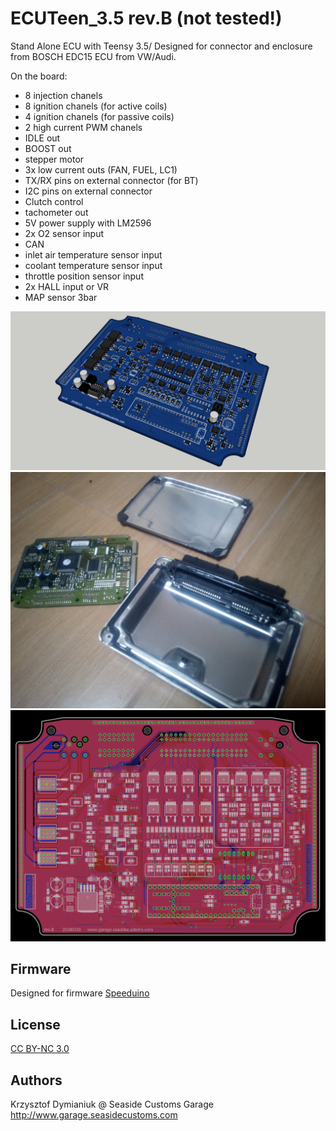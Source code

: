 # ECUTeen_3.5 rev.B (not tested!)

Stand Alone ECU with Teensy 3.5/ Designed for connector and enclosure from BOSCH EDC15 ECU from VW/Audi. 

On the board:
- 8 injection chanels
- 8 ignition chanels (for active coils)
- 4 ignition chanels (for passive coils)
- 2 high current PWM chanels
- IDLE out
- BOOST out
- stepper motor 
- 3x low current outs (FAN, FUEL, LC1)
- TX/RX pins on external connector (for BT)
- I2C pins on external connector
- Clutch control
- tachometer out
- 5V power supply with LM2596
- 2x O2 sensor input
- CAN
- inlet air temperature sensor input
- coolant temperature sensor input
- throttle position sensor input
- 2x HALL input or VR
- MAP sensor 3bar

![Board](renders/1.jpg?raw=true "Board")
![Enclosure](renders/2.jpg?raw=true "Enclosure")
![Board](renders/all_layers_20180320.png?raw=true "Board")

## Firmware

Designed for firmware
[Speeduino](https://speeduino.com/forum/viewtopic.php?f=13&t=1593)

## License

[CC BY-NC 3.0](https://creativecommons.org/licenses/by-nc/3.0/)

## Authors

Krzysztof Dymianiuk @ Seaside Customs Garage
http://www.garage.seasidecustoms.com

